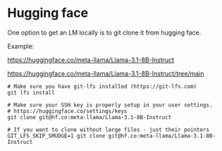 # Hugging face

One option to get an LM locally is to git clone it from hugging face.

Example:

https://huggingface.co/meta-llama/Llama-3.1-8B-Instruct

https://huggingface.co/meta-llama/Llama-3.1-8B-Instruct/tree/main

```shell
# Make sure you have git-lfs installed (https://git-lfs.com)
git lfs install
```

```shell
# Make sure your SSH key is properly setup in your user settings.
# https://huggingface.co/settings/keys
git clone git@hf.co:meta-llama/Llama-3.1-8B-Instruct
```

```shell
# If you want to clone without large files - just their pointers
GIT_LFS_SKIP_SMUDGE=1 git clone git@hf.co:meta-llama/Llama-3.1-8B-Instruct
```